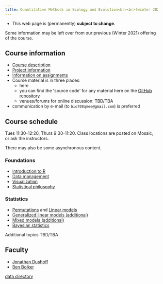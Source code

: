 ```yaml
---
title: Quantitative Methods in Ecology and Evolution<br><br>(winter 2024)
---
```


<!--- COMMENT
COMMENT -->

* This web page is (permanently) __subject to change__.


Some information may be left over from our previous (Winter 2021) offering of the course.

## Course information

- [Course description](admin/description.html)
- [Project information](assignments/project.html)
- [Information on assignments](admin/assignments.html)
- Course material is in three places:
   - here
   - you can find the 'source code' for any material here on the [GitHub repository](https://github.com/mac-theobio/QMEE)
   - venues/forums for online discussion: TBD/TBA
- communication by e-mail (to `bio708qmee@gmail.com`) is preferred

## Course schedule

Tues 11:30-12:20, Thurs 9:30-11:20. Class locations are posted on Mosaic, or ask the instructors.

There may also be some asynchronous content.

### Foundations

* [Introduction to R](topics/Introduction_to_R.html)
* [Data management](topics/Data_management.html) 
* [Visualization](topics/Visualization.html)
* [Statistical philosophy](topics/Statistical_philosophy.html)

### Statistics

- [Permutations](topics/Permutations.html) and [Linear models](topics/Linear_models.html)
- [Generalized linear models (additional)](topics/Generalized_linear_models.html)
- [Mixed models (additional)](topics/Mixed_models.html)
- [Bayesian statistics](topics/Bayesian_statistics.html)

Additional topics TBD/TBA

<!-- COMMENT

- [Multivariate responses](Multivariate_responses.html)
- [Linear model parameters] (parameters.html)
- [Penalized regression] (penalized.html)

-->

## Faculty

-   [Jonathan Dushoff](http://www.biology.mcmaster.ca/dushoff/)
-   [Ben Bolker](http://www.math.mcmaster.ca/~bolker/)

[data directory](data/index.html)
